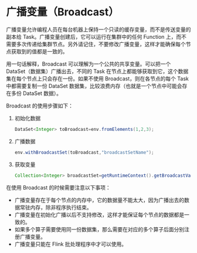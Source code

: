 # 广播变量（Broadcast）

广播变量允许编程人员在每台机器上保持一个只读的缓存变量，而不是传送变量的副本给 Task。广播变量创建后，它可以运行在集群中的任何 Function 上，而不需要多次传递给集群节点。另外请记住，不要修改广播变量，这样才能确保每个节点获取到的值都是一致的。

用一句话解释，Broadcast 可以理解为一个公共的共享变量。可以把一个 DataSet（数据集）广播出去，不同的 Task 在节点上都能够获取到它，这个数据集在每个节点上只会存在一份。如果不使用 Broadcast，则在各节点的每个 Task 中都需要复制一份 DataSet 数据集，比较浪费内存（也就是一个节点中可能会存在多份 DataSet 数据）。

Broadcast 的使用步骤如下：

1. 初始化数据
   ```java
   DataSet<Integer> toBroadcast=env.fromElements(1,2,3);
   ```
2. 广播数据
   ```java
   env.withBroadcastSet(toBroadcast,"broadcastSetName");
   ```
3. 获取变量
   ```java
   Collection<Integer> broadcastSet=getRuntimeContext().getBroadcastVariable("broadcastSetName");
   ```

在使用 Broadcast 的时候需要注意以下事项：

- 广播变量存在于每个节点的内存中，它的数据量不能太大，因为广播出去的数据常驻内存，除非程序执行结束。
- 广播变量在初始化广播以后不支持修改，这样才能保证每个节点的数据都是一致的。
- 如果多个算子需要使用同一份数据集，那么需要在对应的多个算子后面分别注册广播变量。
- 广播变量只能在 Flink 批处理程序中才可以使用。